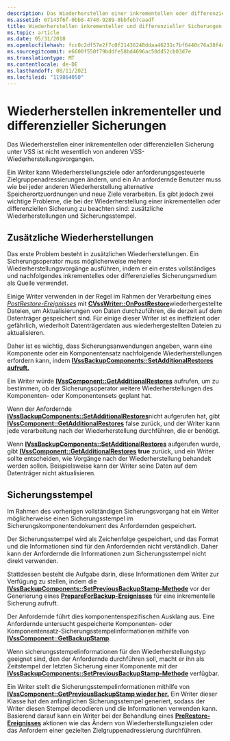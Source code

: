 ```yaml
---
description: Das Wiederherstellen einer inkrementellen oder differenziellen Sicherung unter VSS ist nicht wesentlich von anderen VSS-Wiederherstellungsvorgangen.
ms.assetid: 67143f6f-0bb8-4740-9289-8bbfeb7caadf
title: Wiederherstellen inkrementeller und differenzieller Sicherungen
ms.topic: article
ms.date: 05/31/2018
ms.openlocfilehash: fcc0c2df57e2f7c0f21436248ddaa46231c7bf6440c76a38f4d1c92ab2adf97f
ms.sourcegitcommit: e6600f550f79bddfe58bd4696ac50dd52cb03d7e
ms.translationtype: MT
ms.contentlocale: de-DE
ms.lasthandoff: 08/11/2021
ms.locfileid: "119864050"
---
```

# <a name="restoring-incremental-and-differential-backups"></a>Wiederherstellen inkrementeller und differenzieller Sicherungen

Das Wiederherstellen einer inkrementellen oder differenziellen Sicherung unter VSS ist nicht wesentlich von anderen VSS-Wiederherstellungsvorgangen.

Ein Writer kann Wiederherstellungsziele oder anforderungsgesteuerte Zielgruppenadressierungen ändern, und ein An anfordernde Benutzer muss wie bei jeder anderen Wiederherstellung alternative Speicherortzuordnungen und neue Ziele verarbeiten. Es gibt jedoch zwei wichtige Probleme, die bei der Wiederherstellung einer inkrementellen oder differenziellen Sicherung zu beachten sind: zusätzliche Wiederherstellungen und Sicherungsstempel.

## <a name="additional-restores"></a>Zusätzliche Wiederherstellungen

Das erste Problem besteht in zusätzlichen Wiederherstellungen. Ein Sicherungsoperator muss möglicherweise mehrere Wiederherstellungsvorgänge ausführen, indem er ein erstes vollständiges und nachfolgendes inkrementelles oder differenzielles Sicherungsmedium als Quelle verwendet.

Einige Writer verwenden in der Regel im Rahmen der Verarbeitung eines [*PostRestore-Ereignisses*](vssgloss-p.md) mit [**CVssWriter::OnPostRestore**](/windows/desktop/api/VsWriter/nf-vswriter-cvsswriter-onpostrestore)wiederhergestellte Dateien, um Aktualisierungen von Daten durchzuführen, die derzeit auf dem Datenträger gespeichert sind. Für einige dieser Writer ist es ineffizient oder gefährlich, wiederholt Datenträgerdaten aus wiederhergestellten Dateien zu aktualisieren.

Daher ist es wichtig, dass Sicherungsanwendungen angeben, wann eine Komponente oder ein Komponentensatz nachfolgende Wiederherstellungen erfordern kann, indem [**IVssBackupComponents::SetAdditionalRestores aufruft.**](/windows/desktop/api/VsBackup/nf-vsbackup-ivssbackupcomponents-setadditionalrestores)

Ein Writer würde [**IVssComponent::GetAdditionalRestores**](/windows/desktop/api/VsWriter/nf-vswriter-ivsscomponent-getadditionalrestores) aufrufen, um zu bestimmen, ob der Sicherungsoperator weitere Wiederherstellungen des Komponenten- oder Komponentensets geplant hat.

Wenn der Anfordernde [**IVssBackupComponents::SetAdditionalRestores**](/windows/desktop/api/VsBackup/nf-vsbackup-ivssbackupcomponents-setadditionalrestores)nicht aufgerufen hat, gibt [**IVssComponent::GetAdditionalRestores**](/windows/desktop/api/VsWriter/nf-vswriter-ivsscomponent-getadditionalrestores) false zurück, und der Writer kann jede verarbeitung nach der Wiederherstellung durchführen, die er benötigt.

Wenn [**IVssBackupComponents::SetAdditionalRestores**](/windows/desktop/api/VsBackup/nf-vsbackup-ivssbackupcomponents-setadditionalrestores) aufgerufen wurde, gibt [**IVssComponent::GetAdditionalRestores**](/windows/desktop/api/VsWriter/nf-vswriter-ivsscomponent-getadditionalrestores) **true** zurück, und ein Writer sollte entscheiden, wie Vorgänge nach der Wiederherstellung behandelt werden sollen. Beispielsweise kann der Writer seine Daten auf dem Datenträger nicht aktualisieren.

## <a name="backup-stamps"></a>Sicherungsstempel

Im Rahmen des vorherigen vollständigen Sicherungsvorgang hat ein Writer möglicherweise einen Sicherungsstempel im Sicherungskomponentendokument des Anfordernden gespeichert.

Der Sicherungsstempel wird als Zeichenfolge gespeichert, und das Format und die Informationen sind für den Anfordernden nicht verständlich. Daher kann der Anfordernde die Informationen zum Sicherungsstempel nicht direkt verwenden.

Stattdessen besteht die Aufgabe darin, diese Informationen dem Writer zur Verfügung zu stellen, indem die [**IVssBackupComponents::SetPreviousBackupStamp-Methode**](/windows/desktop/api/VsBackup/nf-vsbackup-ivssbackupcomponents-setpreviousbackupstamp) vor der Generierung eines [**PrepareForBackup-Ereignisses**](/windows/desktop/api/VsBackup/nf-vsbackup-ivssbackupcomponents-prepareforbackup) für eine inkrementelle Sicherung aufruft.

Der Anfordernde führt dies komponentenspezifischen Ausklang aus. Eine Anfordernde untersucht gespeicherte Komponenten- oder Komponentensatz-Sicherungsstempelinformationen mithilfe von [**IVssComponent::GetBackupStamp**](/windows/desktop/api/VsWriter/nf-vswriter-ivsscomponent-getbackupstamp).

Wenn sicherungsstempelinformationen für den Wiederherstellungstyp geeignet sind, den der Anfordernde durchführen soll, macht er ihn als Zeitstempel der letzten Sicherung einer Komponente mit der [**IVssBackupComponents::SetPreviousBackupStamp-Methode**](/windows/desktop/api/VsBackup/nf-vsbackup-ivssbackupcomponents-setpreviousbackupstamp) verfügbar.

Ein Writer stellt die Sicherungsstempelinformationen mithilfe von [**IVssComponent::GetPreviousBackupStamp wieder her.**](/windows/desktop/api/VsWriter/nf-vswriter-ivsscomponent-getpreviousbackupstamp) Ein Writer dieser Klasse hat den anfänglichen Sicherungsstempel generiert, sodass der Writer diesen Stempel decodieren und die Informationen verwenden kann. Basierend darauf kann ein Writer bei der Behandlung eines [**PreRestore-Ereignisses**](/windows/desktop/api/VsBackup/nf-vsbackup-ivssbackupcomponents-prerestore) aktionen wie das Ändern von Wiederherstellungszielen oder das Anfordern einer gezielten Zielgruppenadressierung durchführen.

 

 



